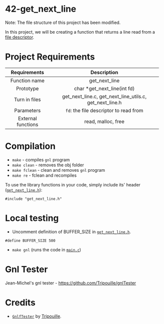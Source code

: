 # 42-get_next_line

Note: The file structure of this project has been modified.

In this project, we will be creating a function that returns a line read from a [file descriptor](https://stackoverflow.com/questions/5256599/what-are-file-descriptors-explained-in-simple-terms).

# Project Requirements

|    Requirements    |                       Description                       |
| :----------------: | :-----------------------------------------------------: |
|   Function name    |                      get_next_line                      |
|     Prototype      |              char \*get_next_line(int fd)               |
|   Turn in files    | get_next_line.c, get_next_line_utils.c, get_next_line.h |
|     Parameters     |         `fd`: the file descriptor to read from          |
| External functions |                   read, malloc, free                    |

# Compilation

- `make` - compiles `gnl` program
- `make clean` - removes the obj folder
- `make fclean` - clean and removes `gnl` program
- `make re` - fclean and recompiles

To use the library functions in your code, simply include its' header ([`get_next_line.h`](inc/get_next_line.h)):

```
#include "get_next_line.h"
```

# Local testing

- Uncomment definition of BUFFER_SIZE in [`get_next_line.h`](inc/get_next_line.h).

```
#define BUFFER_SIZE 500
```

- `make gnl` (runs the code in [`main.c`](main.c))

# Gnl Tester

Jean-Michel's gnl tester - https://github.com/Tripouille/gnlTester

# Credits

- [`GnlfTester`](https://github.com/Tripouille/gnlTester) by [Tripouille](https://github.com/Tripouille).
